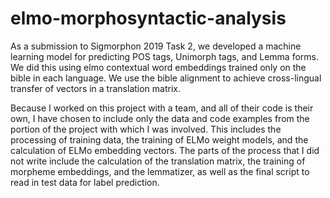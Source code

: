 # elmo-morphosyntactic-analysis
As a submission to Sigmorphon 2019 Task 2, we developed a machine learning model for predicting POS tags, Unimorph tags, and Lemma forms. We did this using elmo contextual word embeddings trained only on the bible in each language. We use the bible alignment to achieve cross-lingual transfer of vectors in a translation matrix.

Because I worked on this project with a team, and all of their code is their own, I have chosen to include only the data and code examples from the portion of the project with which I was involved.
This includes the processing of training data, the training of ELMo weight models, and the calculation of ELMo embedding vectors. The parts of the process that I did not write include the calculation of the translation matrix, the training of morpheme embeddings, and the lemmatizer, as well as the final script to read in test data for label prediction.
